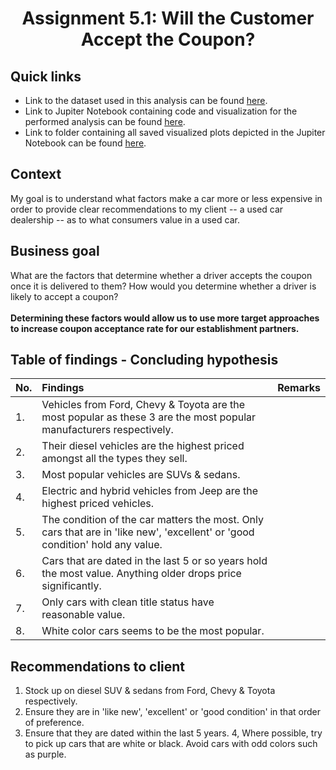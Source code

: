 # <p align=center> Assignment 5.1: Will the Customer Accept the Coupon?

## Quick links
* Link to the dataset used in this analysis can be found <a href="https://github.com/Cxpher/topgear/blob/main/data/vehicles.csv">here</a>.
* Link to Jupiter Notebook containing code and visualization for the performed analysis can be found <a href="https://github.com/Cxpher/nutcracker/blob/main/prompt.ipynb">here</a>.
* Link to folder containing all saved visualized plots depicted in the Jupiter Notebook can be found <a href="https://github.com/Cxpher/nutcracker/tree/main/plotted_images">here</a>.

## Context
My goal is to understand what factors make a car more or less expensive in order to provide clear recommendations to my client -- a used car dealership -- as to what consumers value in a used car.

## Business goal
What are the factors that determine whether a driver accepts the coupon once it is delivered to them? How would you determine whether a driver is likely to accept a coupon? 
<br/><br/>
**Determining these factors would allow us to use more target approaches to increase coupon acceptance rate for our establishment partners.**

## Table of findings - Concluding hypothesis

|No. | Findings | Remarks |
|:--- |:---	  |:---      |
|1.  | Vehicles from Ford, Chevy & Toyota are the most popular as these 3 are the most popular manufacturers respectively. |      |		
|2.  | Their diesel vehicles are the highest priced amongst all the types they sell. |      |
|3.  | Most popular vehicles are SUVs & sedans. |      |
|4.  | Electric and hybrid vehicles from Jeep are the highest priced vehicles. |      |
|5.  | The condition of the car matters the most. Only cars that are in 'like new', 'excellent' or 'good condition' hold any value. |      |
|6.  | Cars that are dated in the last 5 or so years hold the most value. Anything older drops price significantly. |      |
|7.  | Only cars with clean title status have reasonable value. |      |
|8.  | White color cars seems to be the most popular. |      |

## Recommendations to client
1. Stock up on diesel SUV & sedans from Ford, Chevy & Toyota respectively.
2. Ensure they are in 'like new', 'excellent' or 'good condition' in that order of preference.
3. Ensure that they are dated within the last 5 years.
4, Where possible, try to pick up cars that are white or black. Avoid cars with odd colors such as purple.
